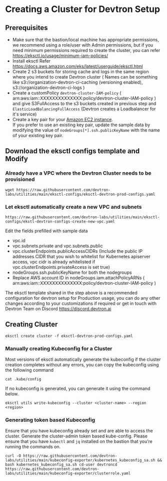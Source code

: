 # Creating a Cluster for Devtron Setup

## Prerequisites

- Make sure that the bastion/local machine has appropriate permissions, we recommend using a role/user with Admin permissions, but if you need minimum permissions required to create the cluster, you can refer https://eksctl.io/usage/minimum-iam-policies/
- Install eksctl Refer https://docs.aws.amazon.com/eks/latest/userguide/eksctl.html
- Create 2 s3 buckets for storing cache and logs in the same region where you intend to create Devtron cluster ( Names can be something like s3://organization-devtron-ci-caching (versioning enabled), s3://organization-devtron-ci-logs )
- Create a customPolicy `devtron-cluster-IAM-policy` ( arn:aws:iam::XXXXXXXXXXXXXX:policy/devtron-cluster-IAM-policy ) and give S3FullAccess to the s3 buckets created in previous step and `ElasticLoadBalancingFullAccess` (Devtron creates a Loadbalancer for it's service)
- Create a key pair for your [Amazon EC2 instance](https://docs.aws.amazon.com/AWSEC2/latest/UserGuide/create-key-pairs.html).  
  If you prefer to use an existing key pair, update the sample data by modifying the value of `nodeGroups[*].ssh.publicKeyName` with the name of your existing key pair.


## Download the eksctl configs template and Modify

### Already have a VPC where the Devtron Cluster needs to be provisioned
```
wget https://raw.githubusercontent.com/devtron-labs/utilities/main/eksctl-configs/eksctl-devtron-prod-configs.yaml
```

### Let eksctl automatically create a new VPC and subnets
```
https://raw.githubusercontent.com/devtron-labs/utilities/main/eksctl-configs/ekstl-devtron-configs-create-new-vpc.yaml
```

Edit the fields prefilled with sample data

- vpc.id
- vpc.subnets.private and vpc.subnets.public
- vpc.clusterEndpoints.publicAccessCIDRs (Include the public IP addresses CIDR that you wish to whitelist for Kubernetes apiserver access, vpc cidr is already whitelisted if vpc.clusterEndpoints.privateAccess is set true) 
- nodeGroups.ssh.publicKeyName for both the nodegroups
- Replace AWS account ID in nodeGroups.iam.attachPolicyARNs ( arn:aws:iam::XXXXXXXXXXXXXX:policy/devtron-cluster-IAM-policy )

The eksctl template shared in the step above is a recommended configuration for devtron setup for Production usage, you can do any other changes according to your customizations if required or get in touch with Devtron Team on Discord https://discord.devtron.ai

## Creating Cluster

```
eksctl create cluster -f eksctl-devtron-prod-configs.yaml
```

### Manually creating Kubeconfig for a Cluster

Most versions of eksctl automatically generate the kubeconfig if the cluster creation completes without any errors, you can copy the kubeconfig using the following command

```
cat .kube/config
```

If no kubeconfig is generated, you can generate it using the command below.

```
eksctl utils write-kubeconfig --cluster <cluster-name> --region <region>
```

### Generating token based Kubeconfig

Ensure that you have kubeconfig already set and are able to access the cluster. Generate the cluster-admin token based kube-config. Please ensure that you have `kubectl` and `jq` installed on the bastion that you’re running the commands on.

```
curl -O https://raw.githubusercontent.com/devtron-labs/utilities/main/kubeconfig-exporter/kubernetes_kubeconfig_sa.sh && bash kubernetes_kubeconfig_sa.sh cd-user devtroncd https://raw.githubusercontent.com/devtron-labs/utilities/main/kubeconfig-exporter/clusterrole.yaml
```
